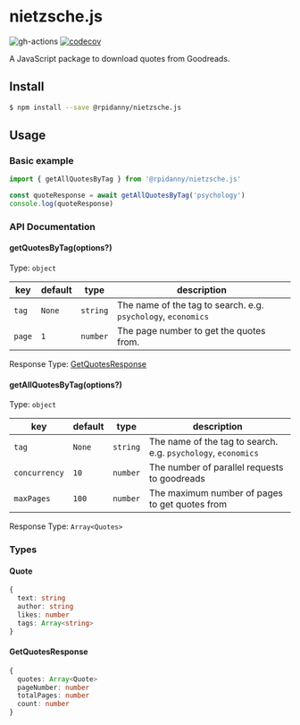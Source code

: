 # nietzsche.js

![gh-actions](https://github.com/rpidanny/nietzsche.js/workflows/Release/badge.svg) [![codecov](https://codecov.io/gh/rpidanny/nietzsche.js/branch/main/graph/badge.svg?token=UCCA6D6JCB)](https://codecov.io/gh/rpidanny/nietzsche.js)

A JavaScript package to download quotes from Goodreads.

## Install

```sh
$ npm install --save @rpidanny/nietzsche.js
```

## Usage

### Basic example

```ts
import { getAllQuotesByTag } from '@rpidanny/nietzsche.js'

const quoteResponse = await getAllQuotesByTag('psychology')
console.log(quoteResponse)
```

### API Documentation

#### getQuotesByTag(options?)

Type: `object`

| key    | default | type     | description                                                   |
| ------ | ------- | -------- | ------------------------------------------------------------- |
| `tag`  | `None`  | `string` | The name of the tag to search. e.g. `psychology`, `economics` |
| `page` | `1`     | `number` | The page number to get the quotes from.                       |

Response Type: [GetQuotesResponse](#GetQuotesResponse)

#### getAllQuotesByTag(options?)

Type: `object`

| key           | default | type     | description                                                   |
| ------------- | ------- | -------- | ------------------------------------------------------------- |
| `tag`         | `None`  | `string` | The name of the tag to search. e.g. `psychology`, `economics` |
| `concurrency` | `10`    | `number` | The number of parallel requests to goodreads                  |
| `maxPages`    | `100`   | `number` | The maximum number of pages to get quotes from                |

Response Type: `Array<Quotes>`

### Types

#### Quote

```ts
{
  text: string
  author: string
  likes: number
  tags: Array<string>
}
```

#### GetQuotesResponse

```ts
{
  quotes: Array<Quote>
  pageNumber: number
  totalPages: number
  count: number
}
```
